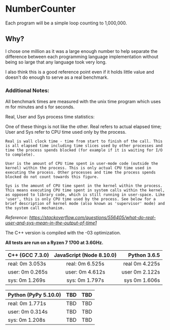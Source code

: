 # NumberCounter
Each program will be a simple loop counting to 1,000,000.

## Why?
I chose one million as it was a large enough number to help separate the difference between each programming language implementation without being so large that any language took very long.

I also think this is a good reference point even if it holds little value and doesn't do enough to serve as a real benchmark.

### Additional Notes:
All benchmark times are measured with the unix time program which uses m for minutes and s for seconds.

Real, User and Sys process time statistics:

One of these things is not like the other. Real refers to actual elapsed time; User and Sys refer to CPU time used only by the process.

    Real is wall clock time - time from start to finish of the call. This is all elapsed time including time slices used by other processes and time the process spends blocked (for example if it is waiting for I/O to complete).

    User is the amount of CPU time spent in user-mode code (outside the kernel) within the process. This is only actual CPU time used in executing the process. Other processes and time the process spends blocked do not count towards this figure.

    Sys is the amount of CPU time spent in the kernel within the process. This means executing CPU time spent in system calls within the kernel, as opposed to library code, which is still running in user-space. Like 'user', this is only CPU time used by the process. See below for a brief description of kernel mode (also known as 'supervisor' mode) and the system call mechanism.
*Reference: https://stackoverflow.com/questions/556405/what-do-real-user-and-sys-mean-in-the-output-of-time1* 

The C++ version is compiled with the -03 optimization.

**All tests are run on a Ryzen 7 1700 at 3.6GHz.**

| C++ (GCC 7.3.0) | JavaScript (Node 8.10.0) | Python 3.6.5        |
|-----------------|:------------------------:| -------------------:|
| real: 0m 3.053s | real: 0m 6.525s          | real    0m 4.225s   |
| user: 0m 0.265s | user: 0m 4.612s          | user    0m 2.122s   |
| sys:  0m 1.269s | sys:  0m 1.797s          | sys     0m 1.606s   |

| Python (PyPy 5.10.0) | TBD                 | TBD                 |
|----------------------|:-------------------:| -------------------:|
| real: 0m 1.771s      | TBD                 | TBD                 |
| user: 0m 0.314s      | TBD                 | TBD                 |
| sys:  0m 1.208s      | TBD                 | TBD                 |